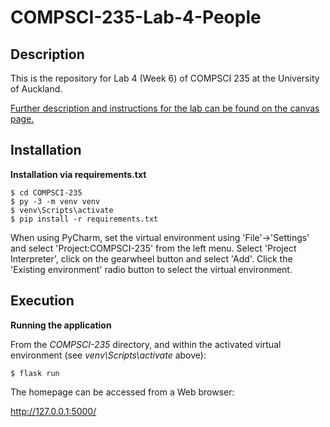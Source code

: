 # COMPSCI-235-Lab-4-People

## Description

This is the repository for Lab 4 (Week 6) of COMPSCI 235 at the University of Auckland.

<a href="https://canvas.auckland.ac.nz/courses/60516/pages/lab-4-week-6-config-templates-blueprints-wtforms?module_item_id=1258645">Further description and instructions for the lab can be found on the canvas page.</a>

## Installation

**Installation via requirements.txt**

```shell
$ cd COMPSCI-235
$ py -3 -m venv venv
$ venv\Scripts\activate
$ pip install -r requirements.txt
```

When using PyCharm, set the virtual environment using 'File'->'Settings' and select 'Project:COMPSCI-235' from the left menu. Select 'Project Interpreter', click on the gearwheel button and select 'Add'. Click the 'Existing environment' radio button to select the virtual environment. 

## Execution

**Running the application**

From the *COMPSCI-235* directory, and within the activated virtual environment (see *venv\Scripts\activate* above):

````shell
$ flask run
```` 

The homepage can be accessed from a Web browser:

http://127.0.0.1:5000/

 